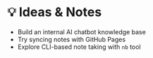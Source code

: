 # 💡 Ideas & Notes
- Build an internal AI chatbot knowledge base
- Try syncing notes with GitHub Pages
- Explore CLI-based note taking with `nb` tool
